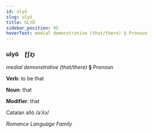 ```yaml
---
id: ulyö
slug: ulyö
title: ULYÖ
sidebar_position: 95
hoverText: medial demonstrative (that/there) § Pronoun
---
```


### ulyö&emsp;<span kind="abugida">ɽ͊ʃɀı</span>

*medial demonstrative (that/there)* **§** Pronoun

**Verb**: to be that

**Noun**: that

**Modifier**: that

Catalan allò /əˈʎɔ/

*Romance Language Family*